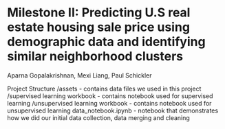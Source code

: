 # Milestone II: Predicting U.S real estate housing sale price using demographic data and identifying similar neighborhood clusters
Aparna Gopalakrishnan, Mexi Liang, Paul Schickler


Project Structure
/assets - contains data files we used in this project
/supervised learning workbook - contains notebook used for supervised learning
/unsupervised learning workbook - contains notebook used for unsupervised learning
data_notebook.ipynb - notebook that demonstrates how we did our initial data collection, data merging and cleaning


